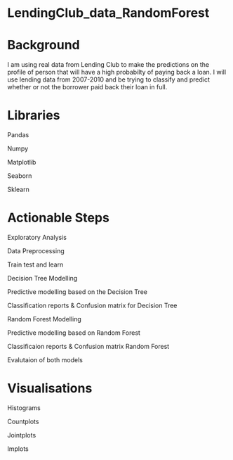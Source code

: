 # LendingClub_data_RandomForest

# Background
I am using real data from Lending Club to make the predictions on the profile of person that will have a high probabilty of paying back a loan.
I will use lending data from 2007-2010 and be trying to classify and predict whether or not the borrower paid back their loan in full. 

# Libraries
Pandas

Numpy

Matplotlib

Seaborn

Sklearn

# Actionable Steps
Exploratory Analysis

Data Preprocessing

Train test and learn

Decision Tree Modelling

Predictive modelling based on the Decision Tree

Classification reports & Confusion matrix for Decision Tree

Random Forest Modelling

Predictive modelling based on Random Forest

Classificaion reports & Confusion matrix Random Forest

Evalutaion of both models


# Visualisations
Histograms

Countplots

Jointplots

Implots
